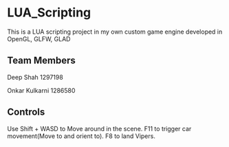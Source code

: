# LUA_Scripting
This is a LUA scripting project in my own custom game engine developed in OpenGL, GLFW, GLAD

## Team Members
Deep Shah 1297198

Onkar Kulkarni 1286580

## Controls
Use Shift + WASD to Move around in the scene.
F11 to trigger car movement(Move to and orient to).
F8 to land Vipers. 
